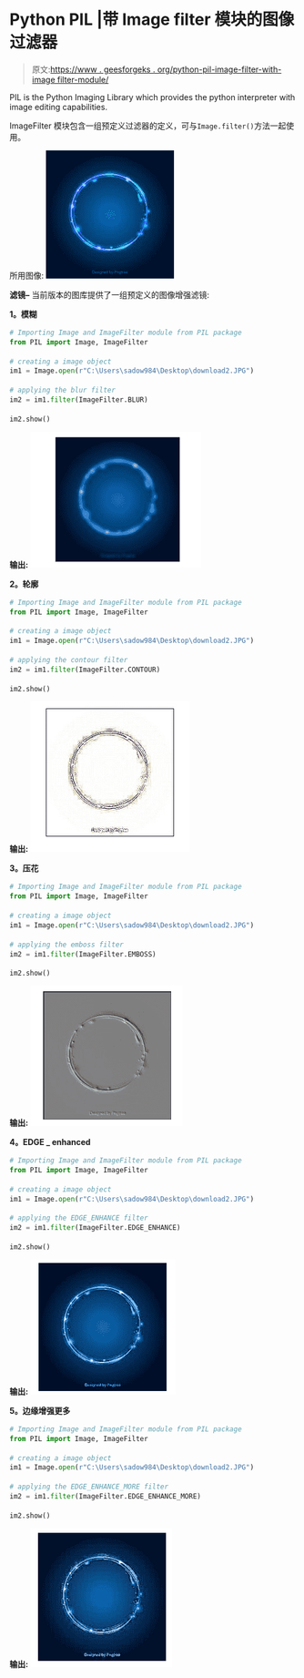 # Python PIL |带 Image filter 模块的图像过滤器

> 原文:[https://www . geesforgeks . org/python-pil-image-filter-with-image filter-module/](https://www.geeksforgeeks.org/python-pil-image-filter-with-imagefilter-module/)

PIL is the Python Imaging Library which provides the python interpreter with image editing capabilities.

ImageFilter 模块包含一组预定义过滤器的定义，可与`Image.filter()`方法一起使用。

所用图像:
![](img/689bd3559df27f043eb3f4896f24b822.png)

**滤镜–**
当前版本的图库提供了一组预定义的图像增强滤镜:

**1。模糊**

```py
# Importing Image and ImageFilter module from PIL package 
from PIL import Image, ImageFilter

# creating a image object
im1 = Image.open(r"C:\Users\sadow984\Desktop\download2.JPG")

# applying the blur filter
im2 = im1.filter(ImageFilter.BLUR)

im2.show()
```

**输出:**
![](img/a293bf20a96df9ca0c187feb106dea0d.png)

**2。轮廓**

```py
# Importing Image and ImageFilter module from PIL package 
from PIL import Image, ImageFilter

# creating a image object
im1 = Image.open(r"C:\Users\sadow984\Desktop\download2.JPG")

# applying the contour filter
im2 = im1.filter(ImageFilter.CONTOUR)

im2.show()
```

**输出:**
![](img/2a9cc77b8576dedc119eb25e111e6d4b.png)

**3。压花**

```py
# Importing Image and ImageFilter module from PIL package 
from PIL import Image, ImageFilter

# creating a image object
im1 = Image.open(r"C:\Users\sadow984\Desktop\download2.JPG")

# applying the emboss filter
im2 = im1.filter(ImageFilter.EMBOSS)

im2.show()
```

**输出:**
![](img/fb06e672d822e2be4ea6dcb263930649.png)

**4。EDGE _ enhanced**

```py
# Importing Image and ImageFilter module from PIL package 
from PIL import Image, ImageFilter

# creating a image object
im1 = Image.open(r"C:\Users\sadow984\Desktop\download2.JPG")

# applying the EDGE_ENHANCE filter
im2 = im1.filter(ImageFilter.EDGE_ENHANCE)

im2.show()
```

**输出:**
![](img/21216504f69b4e30b66f8abb655abe1e.png)

**5。边缘增强更多**

```py
# Importing Image and ImageFilter module from PIL package 
from PIL import Image, ImageFilter

# creating a image object
im1 = Image.open(r"C:\Users\sadow984\Desktop\download2.JPG")

# applying the EDGE_ENHANCE_MORE filter
im2 = im1.filter(ImageFilter.EDGE_ENHANCE_MORE)

im2.show()
```

**输出:**
![](img/b1ebace8c0d15c91896dcfb18689f7de.png)